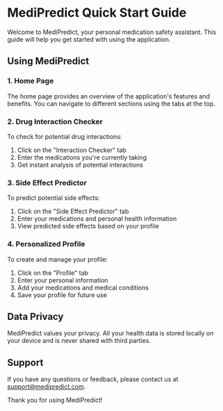 # MediPredict Quick Start Guide

Welcome to MediPredict, your personal medication safety assistant. This guide will help you get started with using the application.

## Using MediPredict

### 1. Home Page

The home page provides an overview of the application's features and benefits. You can navigate to different sections using the tabs at the top.

### 2. Drug Interaction Checker

To check for potential drug interactions:

1. Click on the "Interaction Checker" tab
2. Enter the medications you're currently taking
3. Get instant analysis of potential interactions

### 3. Side Effect Predictor

To predict potential side effects:

1. Click on the "Side Effect Predictor" tab
2. Enter your medications and personal health information
3. View predicted side effects based on your profile

### 4. Personalized Profile

To create and manage your profile:

1. Click on the "Profile" tab
2. Enter your personal information
3. Add your medications and medical conditions
4. Save your profile for future use

## Data Privacy

MediPredict values your privacy. All your health data is stored locally on your device and is never shared with third parties.

## Support

If you have any questions or feedback, please contact us at support@medipredict.com.

Thank you for using MediPredict! 
